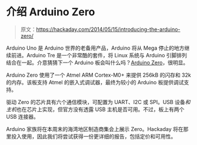 # 介绍 Arduino Zero

> 原文：<https://hackaday.com/2014/05/15/introducing-the-arduino-zero/>

Arduino Uno 是 Arduino 世界的老备用产品，Arduino 将从 Mega 停止的地方继续前进。Arduino Tre 是一个非常酷的套件，将 Linux 系统与 Arduino 引脚排列结合在一起。介意猜猜下一个 Arduino 板会叫什么吗？[Arduino Zero](http://blog.arduino.cc/2014/05/15/meet-arduino-zero/)，很明显。

Arduino Zero 使用了一个 Atmel ARM Cortex-M0+ 来提供 256kB 的闪存和 32k 的内存。该板支持 Atmel 的嵌入式调试器，最终为较小的 Arduino 板提供调试支持。

驱动 Zero 的芯片具有六个通信模块，可配置为 UART、I2C 或 SPI。USB 设备*和主机*也在芯片上实现，但官方没有透露 USB 主机是否可用。不过，板上有两个 USB 连接器。

Arduino 家族将在本周末的海湾地区制造商集会上展示 Zero。Hackaday 将在那里投入使用，因此我们将尝试获得一份更详细的报告，包括定价和可用性。